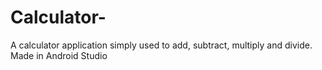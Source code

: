 # Calculator-
A calculator application simply used to add, subtract, multiply and divide. Made in Android Studio
